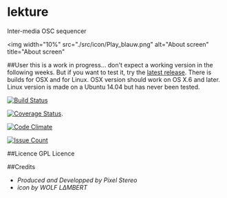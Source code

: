 # lekture
Inter-media OSC sequencer

<img width="10%" src="./src/icon/Play_blauw.png" alt="About screen" title="About screen"</img>

##User
this is a work in progress… don't expect a working version in the following weeks. But if you want to test it, try the [latest release](http://github.com/PixelStereo/lekture/releases/latest). There is builds for OSX and for Linux.
OSX version should work on OS X.6 and later. Linux version is made on a Ubuntu 14.04 but has never been tested.

[![Build Status](https://travis-ci.org/PixelStereo/lekture.svg?branch=master)](https://travis-ci.org/PixelStereo/lekture)

[![Coverage Status](https://coveralls.io/repos/PixelStereo/lekture/badge.svg?branch=master&service=github)](https://coveralls.io/github/PixelStereo/lekture?branch=master).   

[![Code Climate](https://codeclimate.com/github/PixelStereo/lekture/badges/gpa.svg)](https://codeclimate.com/github/PixelStereo/lekture)

[![Issue Count](https://codeclimate.com/github/PixelStereo/lekture/badges/issue_count.svg)](https://codeclimate.com/github/PixelStereo/lekture)
    
##Licence
GPL Licence

##Credits
* *Produced and Developped by Pixel Stereo*
* *icon by WOLF LΔMBERT*
